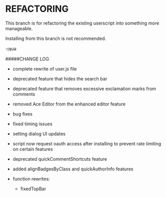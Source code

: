 # REFACTORING

This branch is for refactoring the existing userscript into something more manageable.

Installing from this branch is not recommended.

-ᴉʞuǝ

#####CHANGE LOG
- complete rewrite of user.js file
- deprecated feature that hides the search bar
- deprecated feature that removes excessive exclamation marks from comments
- removed Ace Editor from the enhanced editor feature
- bug fixes
- fixed timing issues
- setting dialog UI updates
- script now request oauth access after installing to prevent rate limiting on certain features
- deprecated quickCommentShortcuts feature
- added alignBadgesByClass and quickAuthorInfo features


- function rewrites:
  - fixedTopBar
